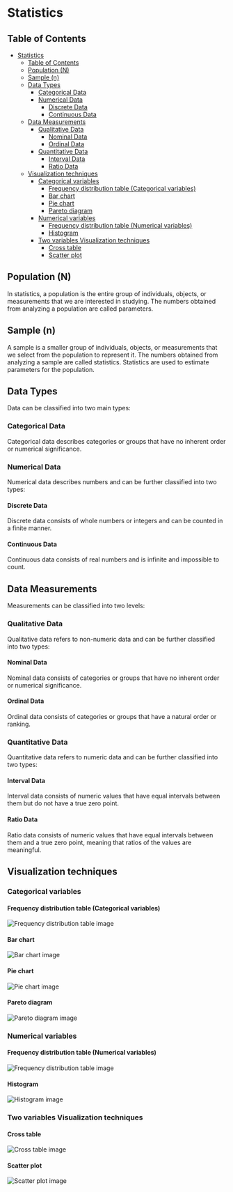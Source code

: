 # Statistics

## Table of Contents

- [Statistics](#statistics)
  - [Table of Contents](#table-of-contents)
  - [Population (N)](#population-n)
  - [Sample (n)](#sample-n)
  - [Data Types](#data-types)
    - [Categorical Data](#categorical-data)
    - [Numerical Data](#numerical-data)
      - [Discrete Data](#discrete-data)
      - [Continuous Data](#continuous-data)
  - [Data Measurements](#data-measurements)
    - [Qualitative Data](#qualitative-data)
      - [Nominal Data](#nominal-data)
      - [Ordinal Data](#ordinal-data)
    - [Quantitative Data](#quantitative-data)
      - [Interval Data](#interval-data)
      - [Ratio Data](#ratio-data)
  - [Visualization techniques](#visualization-techniques)
    - [Categorical variables](#categorical-variables)
      - [Frequency distribution table (Categorical variables)](#frequency-distribution-table-categorical-variables)
      - [Bar chart](#bar-chart)
      - [Pie chart](#pie-chart)
      - [Pareto diagram](#pareto-diagram)
    - [Numerical variables](#numerical-variables)
      - [Frequency distribution table (Numerical variables)](#frequency-distribution-table-numerical-variables)
      - [Histogram](#histogram)
    - [Two variables Visualization techniques](#two-variables-visualization-techniques)
      - [Cross table](#cross-table)
      - [Scatter plot](#scatter-plot)

## Population (N)

In statistics, a population is the entire group of individuals, objects, or measurements that we are interested in studying. The numbers obtained from analyzing a population are called parameters.

## Sample (n)

A sample is a smaller group of individuals, objects, or measurements that we select from the population to represent it. The numbers obtained from analyzing a sample are called statistics. Statistics are used to estimate parameters for the population.

## Data Types

Data can be classified into two main types:

### Categorical Data

Categorical data describes categories or groups that have no inherent order or numerical significance.

### Numerical Data

Numerical data describes numbers and can be further classified into two types:

#### Discrete Data

Discrete data consists of whole numbers or integers and can be counted in a finite manner.

#### Continuous Data

Continuous data consists of real numbers and is infinite and impossible to count.

## Data Measurements

Measurements can be classified into two levels:

### Qualitative Data

Qualitative data refers to non-numeric data and can be further classified into two types:

#### Nominal Data

Nominal data consists of categories or groups that have no inherent order or numerical significance.

#### Ordinal Data

Ordinal data consists of categories or groups that have a natural order or ranking.

### Quantitative Data

Quantitative data refers to numeric data and can be further classified into two types:

#### Interval Data

Interval data consists of numeric values that have equal intervals between them but do not have a true zero point.

#### Ratio Data

Ratio data consists of numeric values that have equal intervals between them and a true zero point, meaning that ratios of the values are meaningful.

## Visualization techniques

### Categorical variables

#### Frequency distribution table (Categorical variables)

![Frequency distribution table image](<Photos/Frequency distribution table.png>)

#### Bar chart

![Bar chart image](<Photos/Bar chart.png>)

#### Pie chart

![Pie chart image](<Photos/Pie chart.png>)

#### Pareto diagram

![Pareto diagram image](<Photos/Pareto diagram.png>)

### Numerical variables

#### Frequency distribution table (Numerical variables)

![Frequency distribution table image](<Photos/Numerical variables. Frequency distribution table.png>)

#### Histogram

![Histogram image](Photos/Histogram.png)

### Two variables Visualization techniques

#### Cross table

![Cross table image](<Photos/Cross table.png>)

#### Scatter plot

![Scatter plot image](<Photos/Scatter plot.png>)
